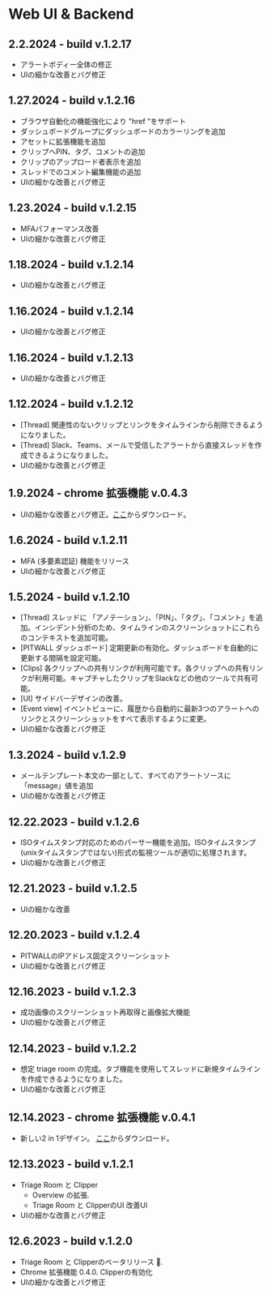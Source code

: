 # Web UI & Backend

<!--
# 💻 Web UI & Backend
-->

## 2.2.2024 - build v.1.2.17

* アラートボディー全体の修正
* UIの細かな改善とバグ修正

## 1.27.2024 - build v.1.2.16

* ブラウザ自動化の機能強化により "href "をサポート
* ダッシュボードグループにダッシュボードのカラーリングを追加
* アセットに拡張機能を追加
* クリップへPIN、タグ、コメントの追加
* クリップのアップロード者表示を追加
* スレッドでのコメント編集機能の追加
* UIの細かな改善とバグ修正

## 1.23.2024 - build v.1.2.15

* MFAパフォーマンス改善
* UIの細かな改善とバグ修正

## 1.18.2024 - build v.1.2.14

* UIの細かな改善とバグ修正

## 1.16.2024 - build v.1.2.14

* UIの細かな改善とバグ修正

## 1.16.2024 - build v.1.2.13

* UIの細かな改善とバグ修正

## 1.12.2024 - build v.1.2.12

* \[Thread] 関連性のないクリップとリンクをタイムラインから削除できるようになりました。
* \[Thread] Slack、Teams、メールで受信したアラートから直接スレッドを作成できるようになりました。
* UIの細かな改善とバグ修正

## 1.9.2024 - chrome 拡張機能 v.0.4.3

* UIの細かな改善とバグ修正。[ここ](https://drive.google.com/drive/folders/1KQhEO\_SMMr\_kfwVEthifNThVUM6TRTbh?usp=drive\_link)からダウンロード。

## 1.6.2024 - build v.1.2.11

* MFA (多要素認証) 機能をリリース
* UIの細かな改善とバグ修正

## 1.5.2024 - build v.1.2.10

* \[Thread] スレッドに 「アノテーション」、「PIN」、「タグ」、「コメント」を追加。インシデント分析のため、タイムラインのスクリーンショットにこれらのコンテキストを追加可能。
* \[PITWALL ダッシュボード] 定期更新の有効化。ダッシュボードを自動的に更新する間隔を設定可能。
* \[Clips] 各クリップへの共有リンクが利用可能です。各クリップへの共有リンクが利用可能。キャプチャしたクリップをSlackなどの他のツールで共有可能。
* \[UI] サイドバーデザインの改善。
* \[Event view] イベントビューに、履歴から自動的に最新3つのアラートへのリンクとスクリーンショットをすべて表示するように変更。
* UIの細かな改善とバグ修正

## 1.3.2024 - build v.1.2.9

* メールテンプレート本文の一部として、すべてのアラートソースに「message」値を追加
* UIの細かな改善とバグ修正

## 12.22.2023 - build v.1.2.6

* ISOタイムスタンプ対応のためのパーサー機能を追加。ISOタイムスタンプ(unixタイムスタンプではない)形式の監視ツールが適切に処理されます。
* UIの細かな改善とバグ修正

## 12.21.2023 - build v.1.2.5

* UIの細かな改善

## 12.20.2023 - build v.1.2.4

* PITWALLのIPアドレス固定スクリーンショット
* UIの細かな改善とバグ修正

## 12.16.2023 - build v.1.2.3

* 成功画像のスクリーンショット再取得と画像拡大機能
* UIの細かな改善とバグ修正

## 12.14.2023 - build v.1.2.2

* 想定 triage room の完成。タブ機能を使用してスレッドに新規タイムラインを作成できるようになりました。
* UIの細かな改善とバグ修正

## 12.14.2023 - chrome 拡張機能 v.0.4.1 &#x20;

* 新しい2 in 1デザイン。 [ここ](https://drive.google.com/drive/folders/1KQhEO\_SMMr\_kfwVEthifNThVUM6TRTbh?usp=drive\_link)からダウンロード。

## 12.13.2023 - build v.1.2.1 &#x20;

* Triage Room と Clipper
  * Overview の拡張.
  * Triage Room と ClipperのUI 改善UI
* UIの細かな改善とバグ修正

## 12.6.2023 - build v.1.2.0

* Triage Room と Clipperのベータリリース :tada:.
* Chrome 拡張機能 0.4.0. Clipperの有効化
* UIの細かな改善とバグ修正
